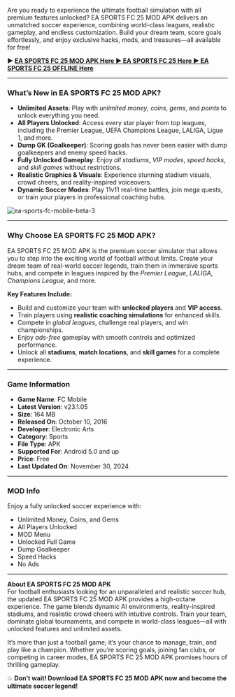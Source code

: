 Are you ready to experience the ultimate football simulation with all premium features unlocked? EA SPORTS FC 25 MOD APK delivers an unmatched soccer experience, combining world-class leagues, realistic gameplay, and endless customization. Build your dream team, score goals effortlessly, and enjoy exclusive hacks, mods, and treasures—all available for free!  

▶️ **[EA SPORTS FC 25 MOD APK Here
▶️ EA SPORTS FC 25 Here
▶️ EA SPORTS FC 25 OFFLINE Here](https://modxdroid.com/ea-sports-fc-25-mobile.html/)**  

---

### **What’s New in EA SPORTS FC 25 MOD APK?**  

- **Unlimited Assets**: Play with *unlimited money*, *coins*, *gems*, and *points* to unlock everything you need.  
- **All Players Unlocked**: Access every star player from top leagues, including the Premier League, UEFA Champions League, LALIGA, Ligue 1, and more.  
- **Dump GK (Goalkeeper)**: Scoring goals has never been easier with dump goalkeepers and enemy speed hacks.  
- **Fully Unlocked Gameplay**: Enjoy *all stadiums*, *VIP modes*, *speed hacks*, and *skill games* without restrictions.  
- **Realistic Graphics & Visuals**: Experience stunning stadium visuals, crowd cheers, and reality-inspired voiceovers.  
- **Dynamic Soccer Modes**: Play 11v11 real-time battles, join mega quests, or train your players in professional coaching hubs.  


![ea-sports-fc-mobile-beta-3](https://github.com/user-attachments/assets/df838c0f-69fa-4f92-8ea3-9cac73b549ab)

---

### Why Choose EA SPORTS FC 25 MOD APK?  

EA SPORTS FC 25 MOD APK is the premium soccer simulator that allows you to step into the exciting world of football without limits. Create your dream team of real-world soccer legends, train them in immersive sports hubs, and compete in leagues inspired by the *Premier League*, *LALIGA*, *Champions League*, and more.  

**Key Features Include:**  

- Build and customize your team with **unlocked players** and **VIP access**.  
- Train players using **realistic coaching simulations** for enhanced skills.  
- Compete in *global leagues*, challenge real players, and win championships.  
- Enjoy *ads-free* gameplay with smooth controls and optimized performance.  
- Unlock all **stadiums**, **match locations**, and **skill games** for a complete experience.  

---

### **Game Information**  

- **Game Name**: FC Mobile  
- **Latest Version**: v23.1.05  
- **Size**: 164 MB  
- **Released On**: October 10, 2016  
- **Developer**: Electronic Arts  
- **Category**: Sports  
- **File Type**: APK  
- **Supported For**: Android 5.0 and up  
- **Price**: Free  
- **Last Updated On**: November 30, 2024  

---

### **MOD Info**  

Enjoy a fully unlocked soccer experience with:  

- Unlimited Money, Coins, and Gems  
- All Players Unlocked  
- MOD Menu  
- Unlocked Full Game  
- Dump Goalkeeper  
- Speed Hacks  
- No Ads  

---

**About EA SPORTS FC 25 MOD APK**  
For football enthusiasts looking for an unparalleled and realistic soccer hub, the updated EA SPORTS FC 25 MOD APK provides a high-octane experience. The game blends dynamic AI environments, reality-inspired stadiums, and realistic crowd cheers with intuitive controls. Train your team, dominate global tournaments, and compete in world-class leagues—all with unlocked features and unlimited assets.  

It’s more than just a football game; it’s your chance to manage, train, and play like a champion. Whether you’re scoring goals, joining fan clubs, or competing in career modes, EA SPORTS FC 25 MOD APK promises hours of thrilling gameplay.  

💥 **Don’t wait! Download EA SPORTS FC 25 MOD APK now and become the ultimate soccer legend!**  
